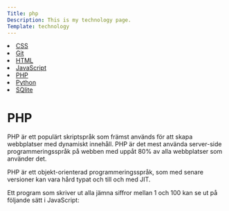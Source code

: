 ```yaml
---
Title: php
Description: This is my technology page.
Template: technology
---
```


<div class="aside">
    <li><a href="%base_url%/technology/css">CSS</a></li>
    <li><a href="%base_url%/technology/git">Git</a></li>
    <li><a href="%base_url%/technology/html">HTML</a></li>
    <li><a href="%base_url%/technology/javascript">JavaScript</a></li>
    <li><a href="%base_url%/technology/php">PHP</a></li>
    <li><a href="%base_url%/technology/python">Python</a></li>
    <li><a href="%base_url%/technology/sqlite">SQlite</a></li>
</div>

<div class="techtext">
<h1 class="techtexttitle">PHP</h1>
PHP är ett populärt skriptspråk som främst används för att skapa webbplatser med dynamiskt innehåll. PHP är det mest använda server-side programmeringsspråk på webben med uppåt 80% av alla webbplatser som använder det.

PHP är ett objekt-orienterad programmeringsspråk, som med senare versioner kan vara hård typat och till och med JIT.

Ett program som skriver ut alla jämna siffror mellan 1 och 100 kan se ut på följande sätt i JavaScript:

<?php
for ($i = 1; $i <= 100; $i++) {
    if (!($i % 2)) {
        print($i);
    }
}
</div>
